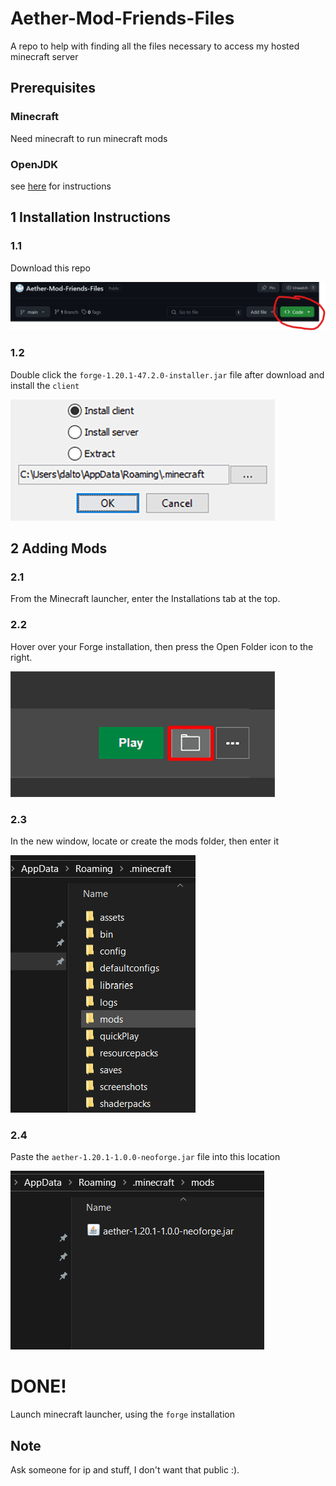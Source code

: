 # Aether-Mod-Friends-Files
 A repo to help with finding all the files necessary to access my hosted minecraft server

## Prerequisites

### Minecraft
Need minecraft to run minecraft mods

### OpenJDK
see [here](https://www.freecodecamp.org/news/install-openjdk-free-java-multi-os-guide/) for instructions

## 1 Installation Instructions

### 1.1

Download this repo

![download](photos/github-download.png)

### 1.2
Double click the `forge-1.20.1-47.2.0-installer.jar` file after download and install the `client`

![forge install](photos/ClientSideMods-ForgeInstall.png)

## 2 Adding Mods

### 2.1
From the Minecraft launcher, enter the Installations tab at the top.

### 2.2
Hover over your Forge installation, then press the Open Folder icon to the right.

![Open Folder](photos/ClientSideMods-OpenFolder.png)

### 2.3
In the new window, locate or create the mods folder, then enter it

![Create Mods Folder](photos/mods-folder.png)

### 2.4 
Paste the `aether-1.20.1-1.0.0-neoforge.jar` file into this location

![Paste Aether](photos/aether-mod-paste.png)

# DONE!
Launch minecraft launcher, using the `forge` installation

## Note
Ask someone for ip and stuff, I don't want that public :).

